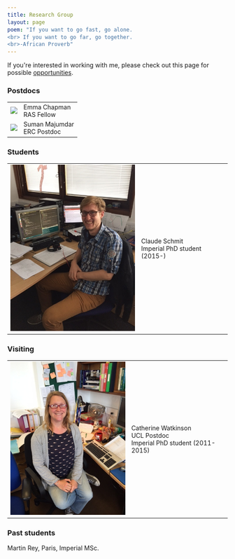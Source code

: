 ```yaml
---
title: Research Group
layout: page
poem: "If you want to go fast, go alone. 
<br> If you want to go far, go together.
<br>-African Proverb"
---
```


If you\'re interested in working with me, please check out this page for possible
<a href="jobs.html">opportunities</a>. 


### Postdocs

<table width="100%">
<tr> <td> <img src="{{ site.url }}/images/emma_iop_prize.jpg" width="300" > </td>
<td>Emma Chapman <br> RAS Fellow</td></tr>

<tr> <td><img src="{{ site.url }}/images/suman_small.JPG" width="300" > </td>
<td>Suman Majumdar  <br> ERC Postdoc </td></tr>

</table>


### Students

<table width="100%">
<tr> <td><img src="images/claude_small_copy.JPG" width="300" > </td>
<td>Claude Schmit  <br> Imperial PhD student (2015-)</td></tr> 
</tr>
</table>

### Visiting
<table width="100%">
<tr> <td><img src="images/catherine_small_copy.JPG" width="300" > </td>
<td>Catherine Watkinson <br> UCL Postdoc <br> Imperial PhD student (2011-2015)</td></tr>
</table>


### Past students

Martin Rey, Paris, Imperial MSc.